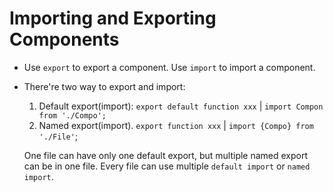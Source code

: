 # Importing and Exporting Components
- Use `export` to export a component.
  Use `import` to import a component.
- There're two way to export and import:
  1. Default export(import): `export default function xxx` | `import Compon from './Compo';`
  2. Named export(import). `export function xxx` | `import {Compo} from './File'`;
  
  One file can have only one default export, but multiple named export can be in one file.
  Every file can use multiple `default import` or `named import`.
